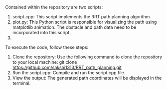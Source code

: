 Contained within the repository are two scripts:

1. script.cpp: This script implements the RRT path planning algorithm.
2. plot.py: This Python script is responsible for visualizing the path using matplotlib animation. The obstacle and path data need to be incorporated into this script.
3. 
To execute the code, follow these steps:

1. Clone the repository: Use the following command to clone the repository to your local machine: git clone https://github.com/sakshi1313/RRT_path_planning.git
2. Run the script.cpp: Compile and run the script.cpp file.
3. View the output: The generated path coordinates will be displayed in the terminal.
